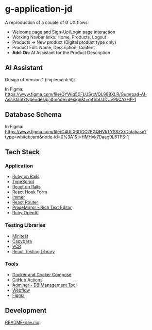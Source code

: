 # g-application-jd

A reproduction of a couple of G UX flows:

- Welcome page and Sign-Up/Login page interaction
- Working Navbar links: Home, Products, Logout
- Products -> New product (Digital product type only)
- Product Edit: Name, Description, Content
- **Add-On**: AI Assistant for the Product Description

## AI Assistant

Design of Version 1 (implemented):

In Figma: https://www.figma.com/file/QYWiq50FLUSrcVQL988XLR/Gumroad-AI-Assistant?type=design&mode=design&t=q4SbLUDUv9bCAzHP-1

## Database Schema

In Figma: https://www.figma.com/file/C4ULX6DGO7FGQHVkTYSSZX/Database?type=whiteboard&node-id=0%3A1&t=HMHvk7Daag9L6TFS-1

## Tech Stack

### Application

- [Ruby on Rails](https://guides.rubyonrails.org/)
- [TypeScript](https://www.typescriptlang.org/docs/handbook/intro.html)
- [React on Rails](https://www.shakacode.com/react-on-rails/docs/)
- [React Hook Form](https://react-hook-form.com/)
- [Immer](https://immerjs.github.io/immer/)
- [React Router](https://reactrouter.com/)
- [ProseMirror - Rich Text Editor](https://prosemirror.net/)
- [Ruby OpenAI](https://github.com/alexrudall/ruby-openai?tab=readme-ov-file#ruby-openai)

### Testing Libraries

- [Minitest](http://docs.seattlerb.org/minitest/)
- [Capybara](https://rubydoc.info/github/teamcapybara/capybara/master)
- [VCR](https://benoittgt.github.io/vcr)
- [React Testing Library](https://testing-library.com/docs/react-testing-library/intro)

### Tools

- [Docker and Docker Compose](https://docs.docker.com/reference/)
- [GitHub Actions](https://docs.github.com/en/actions/quickstart)
- [Adminer - DB Management Tool](https://www.adminer.org/)
- [Webflow](https://webflow.com/)
- [Figma](https://www.figma.com/)

## Development

[README-dev.md](./README-dev.md)
